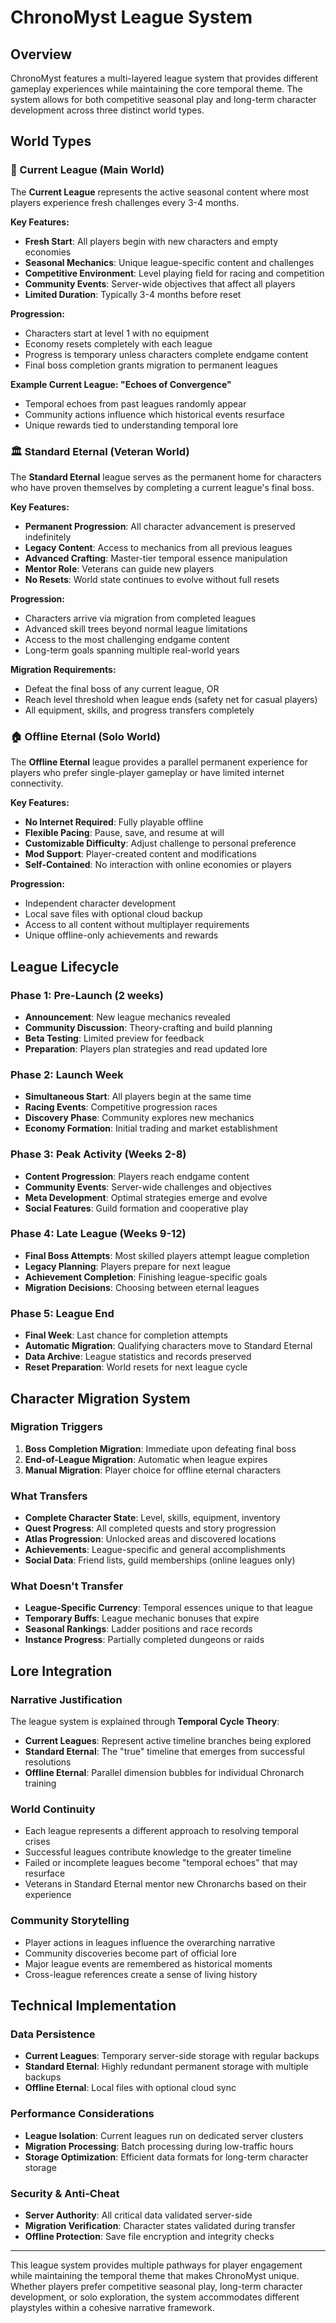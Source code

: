 # ChronoMyst League System

## Overview

ChronoMyst features a multi-layered league system that provides different gameplay experiences while maintaining the core temporal theme. The system allows for both competitive seasonal play and long-term character development across three distinct world types.

## World Types

### 🔄 Current League (Main World)
The **Current League** represents the active seasonal content where most players experience fresh challenges every 3-4 months.

**Key Features:**
- **Fresh Start**: All players begin with new characters and empty economies
- **Seasonal Mechanics**: Unique league-specific content and challenges
- **Competitive Environment**: Level playing field for racing and competition
- **Community Events**: Server-wide objectives that affect all players
- **Limited Duration**: Typically 3-4 months before reset

**Progression:**
- Characters start at level 1 with no equipment
- Economy resets completely with each league
- Progress is temporary unless characters complete endgame content
- Final boss completion grants migration to permanent leagues

**Example Current League: "Echoes of Convergence"**
- Temporal echoes from past leagues randomly appear
- Community actions influence which historical events resurface
- Unique rewards tied to understanding temporal lore

### 🏛️ Standard Eternal (Veteran World)
The **Standard Eternal** league serves as the permanent home for characters who have proven themselves by completing a current league's final boss.

**Key Features:**
- **Permanent Progression**: All character advancement is preserved indefinitely
- **Legacy Content**: Access to mechanics from all previous leagues
- **Advanced Crafting**: Master-tier temporal essence manipulation
- **Mentor Role**: Veterans can guide new players
- **No Resets**: World state continues to evolve without full resets

**Progression:**
- Characters arrive via migration from completed leagues
- Advanced skill trees beyond normal league limitations
- Access to the most challenging endgame content
- Long-term goals spanning multiple real-world years

**Migration Requirements:**
- Defeat the final boss of any current league, OR
- Reach level threshold when league ends (safety net for casual players)
- All equipment, skills, and progress transfers completely

### 🏠 Offline Eternal (Solo World)
The **Offline Eternal** league provides a parallel permanent experience for players who prefer single-player gameplay or have limited internet connectivity.

**Key Features:**
- **No Internet Required**: Fully playable offline
- **Flexible Pacing**: Pause, save, and resume at will
- **Customizable Difficulty**: Adjust challenge to personal preference
- **Mod Support**: Player-created content and modifications
- **Self-Contained**: No interaction with online economies or players

**Progression:**
- Independent character development
- Local save files with optional cloud backup
- Access to all content without multiplayer requirements
- Unique offline-only achievements and rewards

## League Lifecycle

### Phase 1: Pre-Launch (2 weeks)
- **Announcement**: New league mechanics revealed
- **Community Discussion**: Theory-crafting and build planning
- **Beta Testing**: Limited preview for feedback
- **Preparation**: Players plan strategies and read updated lore

### Phase 2: Launch Week
- **Simultaneous Start**: All players begin at the same time
- **Racing Events**: Competitive progression races
- **Discovery Phase**: Community explores new mechanics
- **Economy Formation**: Initial trading and market establishment

### Phase 3: Peak Activity (Weeks 2-8)
- **Content Progression**: Players reach endgame content
- **Community Events**: Server-wide challenges and objectives
- **Meta Development**: Optimal strategies emerge and evolve
- **Social Features**: Guild formation and cooperative play

### Phase 4: Late League (Weeks 9-12)
- **Final Boss Attempts**: Most skilled players attempt league completion
- **Legacy Planning**: Players prepare for next league
- **Achievement Completion**: Finishing league-specific goals
- **Migration Decisions**: Choosing between eternal leagues

### Phase 5: League End
- **Final Week**: Last chance for completion attempts
- **Automatic Migration**: Qualifying characters move to Standard Eternal
- **Data Archive**: League statistics and records preserved
- **Reset Preparation**: World resets for next league cycle

## Character Migration System

### Migration Triggers
1. **Boss Completion Migration**: Immediate upon defeating final boss
2. **End-of-League Migration**: Automatic when league expires
3. **Manual Migration**: Player choice for offline eternal characters

### What Transfers
- **Complete Character State**: Level, skills, equipment, inventory
- **Quest Progress**: All completed quests and story progression
- **Atlas Progression**: Unlocked areas and discovered locations
- **Achievements**: League-specific and general accomplishments
- **Social Data**: Friend lists, guild memberships (online leagues only)

### What Doesn't Transfer
- **League-Specific Currency**: Temporal essences unique to that league
- **Temporary Buffs**: League mechanic bonuses that expire
- **Seasonal Rankings**: Ladder positions and race records
- **Instance Progress**: Partially completed dungeons or raids

## Lore Integration

### Narrative Justification
The league system is explained through **Temporal Cycle Theory**:

- **Current Leagues**: Represent active timeline branches being explored
- **Standard Eternal**: The "true" timeline that emerges from successful resolutions
- **Offline Eternal**: Parallel dimension bubbles for individual Chronarch training

### World Continuity
- Each league represents a different approach to resolving temporal crises
- Successful leagues contribute knowledge to the greater timeline
- Failed or incomplete leagues become "temporal echoes" that may resurface
- Veterans in Standard Eternal mentor new Chronarchs based on their experience

### Community Storytelling
- Player actions in leagues influence the overarching narrative
- Community discoveries become part of official lore
- Major league events are remembered as historical moments
- Cross-league references create a sense of living history

## Technical Implementation

### Data Persistence
- **Current Leagues**: Temporary server-side storage with regular backups
- **Standard Eternal**: Highly redundant permanent storage with multiple backups  
- **Offline Eternal**: Local files with optional cloud sync

### Performance Considerations
- **League Isolation**: Current leagues run on dedicated server clusters
- **Migration Processing**: Batch processing during low-traffic hours
- **Storage Optimization**: Efficient data formats for long-term character storage

### Security & Anti-Cheat
- **Server Authority**: All critical data validated server-side
- **Migration Verification**: Character states validated during transfer
- **Offline Protection**: Save file encryption and integrity checks

---

This league system provides multiple pathways for player engagement while maintaining the temporal theme that makes ChronoMyst unique. Whether players prefer competitive seasonal play, long-term character development, or solo exploration, the system accommodates different playstyles within a cohesive narrative framework.
